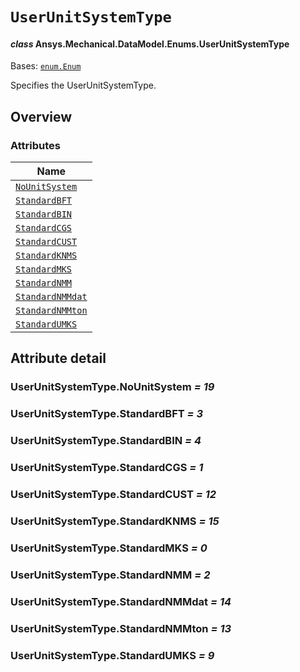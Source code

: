 # `UserUnitSystemType`

<a id="ansys.mechanical.stubs.v242.Ansys.Mechanical.DataModel.Enums.UserUnitSystemType"></a>

#### *class* Ansys.Mechanical.DataModel.Enums.UserUnitSystemType

Bases: [`enum.Enum`](https://docs.python.org/3/library/enum.html#enum.Enum)

Specifies the UserUnitSystemType.

<!-- !! processed by numpydoc !! -->

<a id="overview"></a>

## Overview

### Attributes

| Name |
| -------------------------------------------------------- |
| [`NoUnitSystem`](#UserUnitSystemType.NoUnitSystem) |
| [`StandardBFT`](#UserUnitSystemType.StandardBFT) |
| [`StandardBIN`](#UserUnitSystemType.StandardBIN) |
| [`StandardCGS`](#UserUnitSystemType.StandardCGS) |
| [`StandardCUST`](#UserUnitSystemType.StandardCUST) |
| [`StandardKNMS`](#UserUnitSystemType.StandardKNMS) |
| [`StandardMKS`](#UserUnitSystemType.StandardMKS) |
| [`StandardNMM`](#UserUnitSystemType.StandardNMM) |
| [`StandardNMMdat`](#UserUnitSystemType.StandardNMMdat) |
| [`StandardNMMton`](#UserUnitSystemType.StandardNMMton) |
| [`StandardUMKS`](#UserUnitSystemType.StandardUMKS) |

<a id="attribute-detail"></a>

## Attribute detail

<a id="UserUnitSystemType.NoUnitSystem"></a>

### UserUnitSystemType.NoUnitSystem *= 19*

<a id="UserUnitSystemType.StandardBFT"></a>

### UserUnitSystemType.StandardBFT *= 3*

<a id="UserUnitSystemType.StandardBIN"></a>

### UserUnitSystemType.StandardBIN *= 4*

<a id="UserUnitSystemType.StandardCGS"></a>

### UserUnitSystemType.StandardCGS *= 1*

<a id="UserUnitSystemType.StandardCUST"></a>

### UserUnitSystemType.StandardCUST *= 12*

<a id="UserUnitSystemType.StandardKNMS"></a>

### UserUnitSystemType.StandardKNMS *= 15*

<a id="UserUnitSystemType.StandardMKS"></a>

### UserUnitSystemType.StandardMKS *= 0*

<a id="UserUnitSystemType.StandardNMM"></a>

### UserUnitSystemType.StandardNMM *= 2*

<a id="UserUnitSystemType.StandardNMMdat"></a>

### UserUnitSystemType.StandardNMMdat *= 14*

<a id="UserUnitSystemType.StandardNMMton"></a>

### UserUnitSystemType.StandardNMMton *= 13*

<a id="UserUnitSystemType.StandardUMKS"></a>

### UserUnitSystemType.StandardUMKS *= 9*


